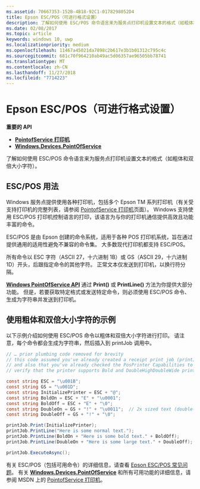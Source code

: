 ```yaml
---
ms.assetid: 70667353-152B-4B18-92C1-0178298052D4
title: Epson ESC/POS（可进行格式设置）
description: 了解如何使用 ESC/POS 命令语言来为服务点打印机设置文本的格式（如粗体和双倍大小字符）。
ms.date: 02/08/2017
ms.topic: article
keywords: windows 10, uwp
ms.localizationpriority: medium
ms.openlocfilehash: 11467a45021da7898c2b617e3b1b01312c795c4c
ms.sourcegitcommit: 681c70f964210ab49ac5d06357ae96505bb78741
ms.translationtype: MT
ms.contentlocale: zh-CN
ms.lasthandoff: 11/27/2018
ms.locfileid: "7714223"
---
```

# <a name="epson-escpos-with-formatting"></a>Epson ESC/POS（可进行格式设置）


**重要的 API**

-   [**PointofService 打印机**](https://msdn.microsoft.com/library/windows/apps/Mt426652)
-   [**Windows.Devices.PointOfService**](https://msdn.microsoft.com/library/windows/apps/Dn298071)

了解如何使用 ESC/POS 命令语言来为服务点打印机设置文本的格式（如粗体和双倍大小字符）。

## <a name="escpos-usage"></a>ESC/POS 用法

Windows 服务点提供使用各种打印机，包括多个 Epson TM 系列打印机（有关受支持打印机的完整列表，请参阅 [PointofService 打印机](https://msdn.microsoft.com/library/windows/apps/Mt426652)页面）。 Windows 支持使用 ESC/POS 打印机控制语言的打印，该语言为与你的打印机通信提供高效且功能丰富的命令。

ESC/POS 是由 Epson 创建的命令系统，适用于各种 POS 打印机系统，旨在通过提供通用的适用性避免不兼容的命令集。 大多数现代打印机都支持 ESC/POS。

所有命令以 ESC 字符（ASCII 27，十六进制 1B）或 GS（ASCII 29，十六进制 1D）开头，后跟指定命令的其他字符。 正常文本仅发送到打印机，以换行符分隔。

[**Windows PointOfService API**](https://msdn.microsoft.com/library/windows/apps/Dn298071) 通过 **Print()** 或 **PrintLine()** 方法为你提供大部分功能。 但是，若要获取特定格式或发送特定命令，则必须使用 ESC/POS 命令、生成为字符串并发送到打印机。

## <a name="example-using-bold-and-double-size-characters"></a>使用粗体和双倍大小字符的示例

以下示例介绍如何使用 ESC/POS 命令以粗体和双倍大小字符进行打印。 请注意，每个命令都会生成为字符串，然后插入到 printJob 调用中。

```csharp
// … prior plumbing code removed for brevity
// this code assumed you've already created a receipt print job (printJob)
// and also that you've already checked the PosPrinter Capabilities to
// verify that the printer supports Bold and DoubleHighDoubleWide print modes

const string ESC = "\u001B";
const string GS = "\u001D";
const string InitializePrinter = ESC + "@";
const string BoldOn = ESC + "E" + "\u0001";
const string BoldOff = ESC + "E" + "\0";
const string DoubleOn = GS + "!" + "\u0011";  // 2x sized text (double-high + double-wide)
const string DoubleOff = GS + "!" + "\0";

printJob.Print(InitializePrinter);
printJob.PrintLine("Here is some normal text.");
printJob.PrintLine(BoldOn + "Here is some bold text." + BoldOff);
printJob.PrintLine(DoubleOn + "Here is some large text." + DoubleOff);

printJob.ExecuteAsync();
```

有关 ESC/POS（包括可用命令）的详细信息，请查看 [Epson ESC/POS 常见问题](http://content.epson.de/fileadmin/content/files/RSD/downloads/escpos.pdf)。 有关 [**Windows.Devices.PointOfService**](https://msdn.microsoft.com/library/windows/apps/Dn298071) 和所有可用功能的详细信息，请参阅 MSDN 上的 [PointofService 打印机](https://msdn.microsoft.com/library/windows/apps/Mt426652)。
